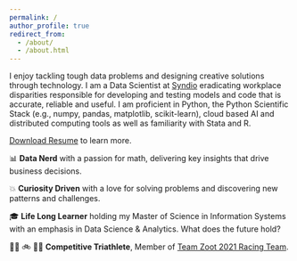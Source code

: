 ```yaml
---
permalink: /
author_profile: true
redirect_from:
  - /about/
  - /about.html
---
```


I enjoy tackling tough data problems and designing creative solutions through technology. I am a Data Scientist at [Syndio](https://synd.io/) eradicating workplace disparities responsible for developing and testing models and code that is accurate, reliable and useful. I am proficient in Python, the Python Scientific Stack (e.g., numpy, pandas, matplotlib, scikit-learn), cloud based AI and distributed computing tools as well as familiarity with Stata and R.

<a href="http://adamsallisong.github.io/files/adams_github_resume.pdf" target="_blank">Download Resume</a> to learn more.

:bar_chart: **Data Nerd** with a passion for math, delivering key insights that drive business decisions.

:collision: **Curiosity Driven** with a love for solving problems and discovering new patterns and challenges.

:mortar_board: **Life Long Learner** holding my Master of Science in Information Systems with an emphasis in Data Science & Analytics. What does the future hold?

:swimming_woman: :bike: :running_woman: **Competitive Triathlete**, Member of [Team Zoot 2021 Racing Team](https://zootsports.com/pages/teamzoot).  
